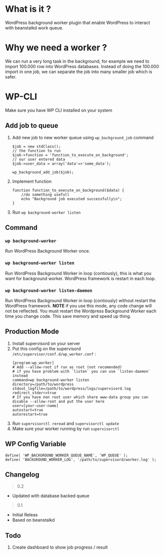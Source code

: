 # What is it ?
WordPress background worker plugin that enable WordPress to interact with beanstalkd work queue. 

# Why we need a worker ?
We can run a very long task in the background, for example we need to import 100.000 row into WordPress databases. Instead of doing the 100.000 import in one job, we can separate the job into many smaller job which is safer.

# WP-CLI
Make sure you have WP CLI installed on your system

## Add job to queue

1. Add new job to new worker queue using `wp_background_job` command 
    ```
    $job = new stdClass();  
    // the function to run  
    $job->function = 'function_to_execute_on_background';  
    // our user entered data  
    $job->user_data = array('data'=>'some_data');
    
    wp_background_add_job($job);
    ```
2. Implement function 
    ```
    function function_to_execute_on_background($data) {
        //do something usefull
        echo "Background job executed successfully\n";
    }
    ```
3. Run `wp background-worker listen`

## Command

###  `wp background-worker`

Run WordPress Background Worker once. 

###  `wp background-worker listen`

Run WordPress Background Worker in loop (contiously), this is what you want for background worker. WordPress framework is restart in each loop.


###  `wp background-worker listen-daemon`

Run WordPress Background Worker in loop (contiously) without restart the WordPress framework. **NOTE** if you use this mode, any code change will not be reflected. You must restart the Wordpress Background Worker each time you change code. This save memory and speed up thing. 

## Production Mode


1. Install supervisord on your server
2. Put this config on the supervisord `/etc/supervisor/conf.d/wp_worker.conf` :
    ```
    [program:wp_worker]
    # Add --allow-root if run as root (not recomended)
    # if you have problem with `listen` you can use `listen-daemon` instead 
    command=wp background-worker listen 
    directory=/path/to/wordpress
    stdout_logfile=/path/to/wordpress/logs/supervisord.log
    redirect_stderr=true
    # If you have non root user which share www-data group you can disable --allow-root and put the user here 
    user=[your-user-name]
    autostart=true
    autorestart=true
    ```
3. Run `supervisorctl reread` and `supervisorctl update`
4. Make sure your worker running by run `supervisorctl`

## WP Config Variable

```
define( 'WP_BACKGROUND_WORKER_QUEUE_NAME', 'WP_QUEUE' );
define( 'BACKGROUND_WORKER_LOG', '/path/to/supervisord/worker.log' );
```
## Changelog
> 0.2
- Updated with database backed queue

> 0.1
- Initial Releas
- Based on beanstalkd

## Todo
1. Create dashboard to show job progress / result
